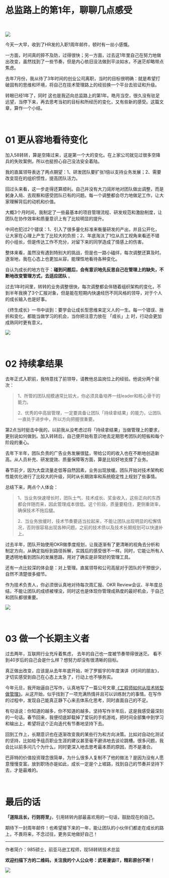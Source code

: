 # 总监路上的第1年，聊聊几点感受

<br/>

![](https://oscimg.oschina.net/oscnet/71436723-5ef9-4549-99d7-96b67dc00bc3.jpg)

今天一大早，收到了HR发的入职1周年邮件，顿时有一丝小感慨。

一方面，时间真的猝不及防，过得很快；另一方面，过去这1年里自己在努力地做出改变，虽然找到了一些节奏，但是内心依旧没法做到平淡如水，不迷茫却略带点焦虑。

去年7月份，我从待了3年时间的创业公司离职，当时的目标很明确：就是希望打破固有的思维和环境，将自己在技术管理路上的经验换一个平台去验证和升级。

转眼已经1年了，同时 这也是我迈向总监路上的第1年。皓月当空，很久没有驻足远望，当停下来，再去思考当初的目标和所经历的变化，又有些新的感受。这篇文章，算作一个小结。

<br/>

# 01 更从容地看待变化  

加入58转转，算是空降过来，这是第一个大的变化。在上家公司就见过很多空降兵的失败案例，所以也挺担心自己没法安全着陆。

我的直属领导表达了两点期望：1、研发团队要扩张1倍以支持业务发展；2、需要改变现在的组织惯性，提高团队活力。

回过头来看，这一步走得还算顺利。自己并没有大刀阔斧地对团队做出调整，而是躬身入局、去观察和感受团队已有的问题。每一个调整都会尽力地做足工作，让大家理解背后的动机和价值。

大概3个月时间，我制定了一些最基本的项目管理流程、研发规范和激励制度，让团队在协作效率和质量意识上有了比较明显的提升。

中间也犯过2个错误：1、引入了很多量化标准来衡量研发的产出，并且公开化，让大家在心理上产生了比较大的负担；2、年底淘汰了1位从员工视角来看还不错的小组长，但是传达工作不充分，对留下来的同学造成了情感上的伤害。

整体来看，虽然没有遇到特别大的挑战，但是也一路小磕绊，每次调整还算及时。逐渐地，我在心态上也更加从容，能理性地看待各种变化。

自认为成长的地方在于：**碰到问题后，会有意识地先反思自己在管理上的缺失，不断地改变管理方式，去适应团队** 。

过去1年时间里，转转的业务调整很快，每次调整都会伴随着组织架构的变化，不到半年我换了3个汇报对象，但是能在短期内快速经历不同风格的领导，对于个人的成长输入也是好事。

《终生成长》一书中谈到：要学会让成长型思维来定义人的一生。每一个错误、挫折和变化，都能当做学习的机会，当你把注意力放在 「成长」上 时，行动会更加成熟同时更有意义。  

![](https://oscimg.oschina.net/oscnet/aa26db6e-a8a0-45e2-b328-cebd29344976.jpg)

<br/>

# 02 持续拿结果  

去年正式入职前，我特意找了前领导，请教他总监岗位上的经验。他说分两个层次：

> 1、所管的团队规模通常比较大，你必须具备培养一线leader和核心骨干的能力。
> 
> 2、优秀的中高层管理，一定要具备让团队「持续拿结果」的能力，让团队一直处于进步中，所以方向把握很重要。

第2点当时挺击中我的，以前我从没考虑过将「持续拿结果」当做管理上的要求，更别说如何做到。加入转转后，自己便开始有意识地去定期思考团队的短板和每个阶段的重心。

去年下半年，团队负责的广告业务发展很猛，带给公司的收入也在不断地创造新高。从人员补充、研发提效、质量保障等方面，算是比较好地支撑了业务。

春节前夕，因为大盘流量走低等自然因素，业务出现放缓。团队开始对技术架构和性能优化进行了比较大的升级，同时从长期效率和系统稳定性上规划了些事情。

总结下来，两点个人体会：

> 1、当业务快速增长时，团队士气、技术成长、奖金收入，这些正向的东西都会伴随而来，因此管理成本很低。这个阶段，质量要稳住，更侧重效率，确保技术不拖后腿。
> 
> 2、当业务放缓时，技术节奏要适当拉起来，不能让团队出现明显的松懈情况，否则很容易出现各种问题。之前的技术债以及技术长期规划可以快速补上。

过去半年，团队开始使用OKR做季度规划，让我逐渐有了更清晰的视角去分析和制定方向，从确定指标到路径拆解，实践后的感受很不一样。同时，它能让所有人更透明地看到团队的发展思路，用对了确实是非常好的管理工具。

还有一点比较深的体会是：对上管理。直属领导和公司高层对于团队的干预很少，自然不清楚很多细节。

作为技术负责人，你必须很认真地对待每次周汇报、OKR Review会议、半年度总结，不能让团队的成绩被埋没，同时这也是体现你管理成熟度的最好机会，于自己和团队都很重要。

![](https://oscimg.oschina.net/oscnet/3a9ee0d1-d55a-4f99-912f-84f1e2902e2e.jpg)

<br/>

# 03 做一个长期主义者

过去两年，互联网行业充斥着焦虑， 去年的自己也一度被节奏带得很迷茫。 看不到40岁后的自己会是什么样？想努力却没有很清晰的目标。

真正做出改变，应该是从去年年底开始，听了罗振宇的年度演讲《时间的朋友》，才切实感受到自己在心态上太急了，行动上也不够务实。  

今年元旦，我开始逼自己写作，认真地写了一篇公号文章[《工程师如何从技术转型做管理》](http://mp.weixin.qq.com/s?__biz=MzU2MTM4NDAwMw==&mid=2247483901&idx=1&sn=c9ae824a1b7d0a8d07f08af8921cd7fc&chksm=fc78ded1cb0f57c7f01cb918e8d9382f9ccafe3a366d14405040b05d3986ff8dfbe6712430a1&scene=21#wechat_redirect)。从这开始，似乎找到了一项充满热情并且可以训练耐力的事情。在写作的过程中，发现自己能真正静下心来去体系化思考，同时直面自己的不足。

有句话说：你知道的越多，你不知道的越多。坚持写作半年后，这是我感受最深刻的一句话。春节回来，我便彻底卸载掉了爱玩的手机游戏，把时间全部集中到学习和输出上，希望将这个正向迭代有节奏地坚持下去。

回到工作上，长期意识也在逐渐改变我的某些行为和方向决策。比如对自动化测试的坚持，比如给予组员职业生涯的建议甚至毫不避讳地去谈论跳槽。很多问题，我会比以前多问几个为什么，同时更深入地去思考最本质的原因，而不是凑合。  

巴菲特的价值投资理念很简单，为什么很多人复制不了他的做法？是因为没有人愿意慢慢变富。放到职场亦是如此，成长一定是个上坡路，找到自己的节奏并坚持下去，才是最难的。

<br/>

# 最后的话

**「道阻且长，行则将至」**，引用转转内部最喜欢用的一句话，鼓励现在的自己。

期待下一封周年邮件！也希望接下来的一年，能让团队的小伙伴们都走在成长的路上，不畏将来，不念过往，更务实地做好自己！


---

作者简介：985硕士，前亚马逊工程师，现58转转技术总监

**欢迎扫描下方的二维码，关注我的个人公众号：武哥漫谈IT，精彩原创不断！**

![](https://img-blog.csdnimg.cn/20201107215432925.jpg)

 